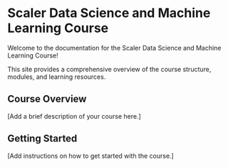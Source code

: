 # Scaler Data Science and Machine Learning Course

Welcome to the documentation for the Scaler Data Science and Machine Learning Course!

This site provides a comprehensive overview of the course structure, modules, and learning resources.

## Course Overview

[Add a brief description of your course here.]

## Getting Started

[Add instructions on how to get started with the course.]
